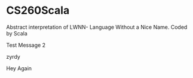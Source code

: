 # CS260Scala
Abstract interpretation of LWNN- Language Without a Nice Name. Coded by Scala

Test Message
2

zyrdy

Hey
Again
